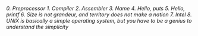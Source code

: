 *0. Preprocessor*
*1. Compiler*
*2. Assembler*
*3. Name*
*4. Hello, puts*
*5. Hello, printf*
*6. Size is not grandeur, and territory does not make a nation*
*7. Intel*
*8. UNIX is basically a simple operating system, but you have to be a genius to understand the simplicity*
